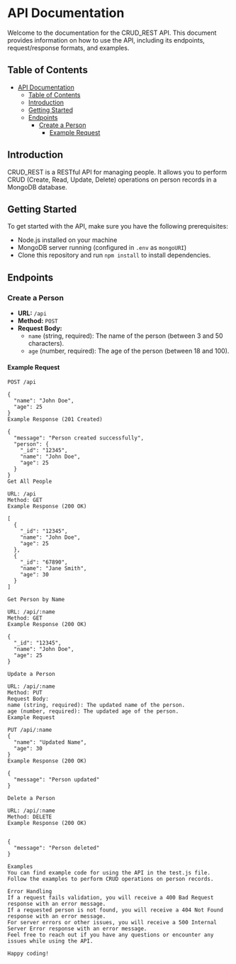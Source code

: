 # API Documentation

Welcome to the documentation for the CRUD_REST API. This document provides information on how to use the API, including its endpoints, request/response formats, and examples.

## Table of Contents

- [API Documentation](#api-documentation)
  - [Table of Contents](#table-of-contents)
  - [Introduction](#introduction)
  - [Getting Started](#getting-started)
  - [Endpoints](#endpoints)
    - [Create a Person](#create-a-person)
      - [Example Request](#example-request)

## Introduction

CRUD_REST is a RESTful API for managing people. It allows you to perform CRUD (Create, Read, Update, Delete) operations on person records in a MongoDB database.

## Getting Started

To get started with the API, make sure you have the following prerequisites:

- Node.js installed on your machine
- MongoDB server running (configured in `.env` as `mongoURI`)
- Clone this repository and run `npm install` to install dependencies.

## Endpoints

### Create a Person

- **URL:** `/api`
- **Method:** `POST`
- **Request Body:**
  - `name` (string, required): The name of the person (between 3 and 50 characters).
  - `age` (number, required): The age of the person (between 18 and 100).

#### Example Request

```
POST /api

{
  "name": "John Doe",
  "age": 25
}
Example Response (201 Created)

{
  "message": "Person created successfully",
  "person": {
    "_id": "12345",
    "name": "John Doe",
    "age": 25
  }
}
Get All People

URL: /api
Method: GET
Example Response (200 OK)

[
  {
    "_id": "12345",
    "name": "John Doe",
    "age": 25
  },
  {
    "_id": "67890",
    "name": "Jane Smith",
    "age": 30
  }
]

Get Person by Name

URL: /api/:name
Method: GET
Example Response (200 OK)

{
  "_id": "12345",
  "name": "John Doe",
  "age": 25
}

Update a Person

URL: /api/:name
Method: PUT
Request Body:
name (string, required): The updated name of the person.
age (number, required): The updated age of the person.
Example Request

PUT /api/:name
{
  "name": "Updated Name",
  "age": 30
}
Example Response (200 OK)

{
  "message": "Person updated"
}

Delete a Person

URL: /api/:name
Method: DELETE
Example Response (200 OK)


{
  "message": "Person deleted"
}

Examples
You can find example code for using the API in the test.js file. Follow the examples to perform CRUD operations on person records.

Error Handling
If a request fails validation, you will receive a 400 Bad Request response with an error message.
If a requested person is not found, you will receive a 404 Not Found response with an error message.
For server errors or other issues, you will receive a 500 Internal Server Error response with an error message.
Feel free to reach out if you have any questions or encounter any issues while using the API.

Happy coding!


